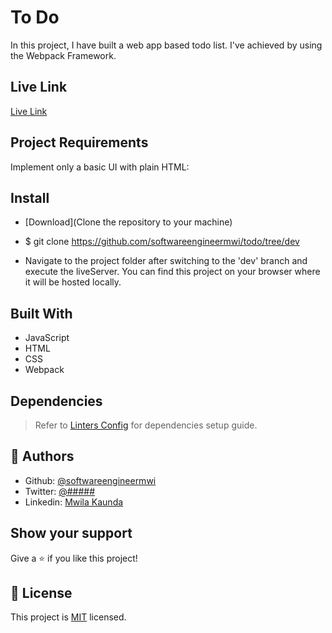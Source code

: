 # To Do

In this project, I have built a web app based todo list. I've achieved by using the Webpack Framework.

## Live Link

[Live Link](https://softwareengineermwi.github.io/todo/)

## Project Requirements

Implement only a basic UI with plain HTML:

## Install

- [Download](Clone the repository to your machine)

- $ git clone https://github.com/softwareengineermwi/todo/tree/dev

- Navigate to the project folder after switching to the 'dev' branch and execute the liveServer. You can find this project on your browser where it will be hosted locally.


## Built With

- JavaScript
- HTML
- CSS
- Webpack

## Dependencies

> Refer to [Linters Config](https://github.com/softwareengineermwi/linters-config) for dependencies setup guide.

## 👤 Authors

- Github: [@softwareengineermwi](https://github.com/softwareengineermwi)
- Twitter: [@#####](https://twitter.com/swengineermwi)
- Linkedin: [Mwila Kaunda](https://www.linkedin.com/in/mwila-kaunda-5479b2168)

## Show your support

Give a ⭐️ if you like this project!


## 📝 License

This project is [MIT](lic.url) licensed.
